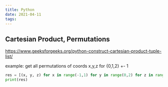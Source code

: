 ```yaml
---
title: Python
date: 2021-04-11
tags:
---
```


## Cartesian Product, Permutations

https://www.geeksforgeeks.org/python-construct-cartesian-product-tuple-list/

example: get all permutations of coords x,y,z for {0,1,2} +- 1

```python
res = [(x, y, z) for x in range(-1,1) for y in range(0,2) for z in range(1,3)] 
print(res)
```